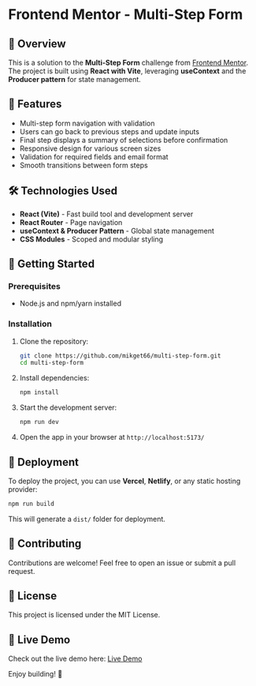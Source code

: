# Frontend Mentor - Multi-Step Form

## 🚀 Overview
This is a solution to the **Multi-Step Form** challenge from [Frontend Mentor](https://www.frontendmentor.io). The project is built using **React with Vite**, leveraging **useContext** and the **Producer pattern** for state management.

## 🎯 Features
- Multi-step form navigation with validation
- Users can go back to previous steps and update inputs
- Final step displays a summary of selections before confirmation
- Responsive design for various screen sizes
- Validation for required fields and email format
- Smooth transitions between form steps

## 🛠️ Technologies Used
- **React (Vite)** - Fast build tool and development server
- **React Router** - Page navigation
- **useContext & Producer Pattern** - Global state management
- **CSS Modules** - Scoped and modular styling


## 🚀 Getting Started

### Prerequisites
- Node.js and npm/yarn installed

### Installation
1. Clone the repository:
   ```bash
   git clone https://github.com/mikget66/multi-step-form.git
   cd multi-step-form
   ```
2. Install dependencies:
   ```bash
   npm install
   ```
3. Start the development server:
   ```bash
   npm run dev
   ```
4. Open the app in your browser at `http://localhost:5173/`

## 📌 Deployment
To deploy the project, you can use **Vercel**, **Netlify**, or any static hosting provider:
```bash
npm run build
```
This will generate a `dist/` folder for deployment.

## 🤝 Contributing
Contributions are welcome! Feel free to open an issue or submit a pull request.

## 📝 License
This project is licensed under the MIT License.

## 🔗 Live Demo
Check out the live demo here: [Live Demo](https://your-live-demo-link.com)

Enjoy building! 🚀